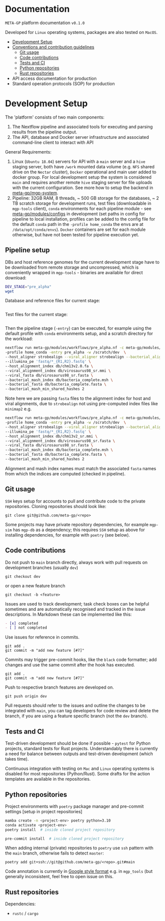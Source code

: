 # Documentation

`META-GP` platform documentation `v0.1.0`

Developed for `Linux` operating systems, packages are also tested on `MacOS`.

- [Development Setup](#development-setup)
- [Conventions and contribution guidelines](#source-code)
  - [Git usage](#git)
  - [Code contributions](#code-contributions)
  - [Tests and CI](#tests-and-ci)
  - [Python repositories](#python-repositories)
  - [Rust repositories](#rust-repositories)
- API access documentation for production
- Standard operation protocols (SOP) for production

# Development Setup

The 'platform' consists of two main components:

1. The Nextflow pipeline and associated tools for executing and parsing results from the pipeline output.
2. The API, database and Docker server infrastructure and associated command-line client to interact with API

General Requirements:

1. Linux (`Ubuntu 18.04`) servers for API with a `main` server and a `hive` staging server, both have `/work` mounted data volume (e.g. `NFS` shared drive on the `Nectar` cluster), `Docker` operational and main user added to docker group. For local development setup the system is considered `main` and requires another remote `hive` staging server for file uploads with the current configuration. See more how to setup the backend in [meta-gp/mgp-system](https://github.com/meta-gp/mgp-system).
2. Pipeline: 32GB RAM, 8 threads, ~ 500 GB storage for the databases, ~ 2 TB scratch storage for development runs, test files (downloadable in `mgp-tools` client), `conda` environments for each pipeline module - see [meta-gp/modules/configs](https://github.com/meta-gp/modules/blob/main/configs/core.config) in development (set paths in config for pipeline to local installation, profiles can be added to the config file for the default `conda` path in the `-profile home_conda` the envs are at `/data/opt/conda/envs`). `Docker` containers are set for each module otherwise, but have not been tested for pipeline execution yet.

## Pipeline setup

DBs and host reference genomes for the current development stage have to be downloaded from remote storage and uncompressed, which is conveniently wrapped in `mgp-tools` - binaries are available for direct download:

```bash
DEV_STAGE="pre_alpha"
wget 
```

Database and reference files for current stage:

```

```


Test files for the current stage:

```

```

Then the pipeline stage (`-entry`) can be executed, for example using the default profile with `conda` environments setup, and a scratch directory for the workload:

```bash
nextflow run meta-gp/modules/workflows/pre_alpha.nf -c meta-gp/modules/configs/core.config \
-profile home_conda -entry pre_alpha -w /scratch/dev  \
--host_aligner strobealign --viral_aligner strobealign --bacterial_aligner strobealign \
--illumina_pe 'fastq/*_{R1,R2}.fastq' \
--host_alignment_index db/chm13v2.0.fa \
--viral_alignment_index db/virosaurus98_sr.mmi \
--viral_fasta db/virosaurus98_sr.fasta \
--bacterial_mash_index db/bacteria_complete.msh \
--bacterial_fasta db/bacteria_complete.fasta \
--bacterial_mash_min_shared_hashes 2 
```

Note here we are passing `fasta` files to the alignment index for host and viral alignments, due to `strobealign` not using pre-computed index files like `minimap2` e.g.

```bash
nextflow run meta-gp/modules/workflows/pre_alpha.nf -c meta-gp/modules/configs/core.config \
-profile home_conda -entry pre_alpha -w /scratch/dev  \
--host_aligner strobealign --viral_aligner strobealign --bacterial_aligner strobealign \
--illumina_pe 'fastq/*_{R1,R2}.fastq' \
--host_alignment_index db/chm13v2_sr.mmi \
--viral_alignment_index db/virosaurus98_sr.fasta \
--viral_fasta db/virosaurus98_sr.fasta \
--bacterial_mash_index db/bacteria_complete.msh \
--bacterial_fasta db/bacteria_complete.fasta \
--bacterial_mash_min_shared_hashes 2 
```

Alignment and mash index names must match the associated `fasta` names from which the indices are computed (checked in pipeline).

## Git usage

`SSH` keys setup for accounts to pull and contribute code to the private repositories. Cloning repositories should look like:

```
git clone git@github.com/meta-gp/<repo>
```

Some projects may have private repository dependencies, for example `mgp-sim` has `mgp-db` as a dependency; this requires `SSH` setup as above for installing dependencies, for example with `poetry` (see below).


## Code contributions

Do not push to `main` branch directly, always work with pull requests on development branches (usually `dev`)

```
git checkout dev
```

or open a new feature branch

```
git checkout -b <feature>
```

Issues are used to track development; task check boxes can be helpful sometimes and are automatically recognised and tracked in the issue descriptions. In Markdown these can be implemented like this:

```markdown
- [x] completed
- [ ] not completed
```


Use issues for reference in commits.

```
git add .
git commit -m "add new feature [#7]"
```

Commits may trigger pre-commit hooks, like the `black` code formatter; add changes and use the same commit after the hook has executed.

```
git add .
git commit -m "add new feature [#7]"
```

Push to respective branch features are developed on.

```
git push origin dev
```

Pull requests should refer to the issues and outline the changes to be integrated with `main`, you can tag developers for code review and delete the branch, if you are using a feature specific branch (not the `dev` branch).

## Tests and CI

Test-driven development should be done if possible - `pytest` for Python projects, standard tests for Rust projects. Understandably there is currently a need for balance between outputs and test-driven development (which takes time).

Continuous integration with testing on `Mac` and `Linux` operating systems is disabled for most repositories (Python/Rust). Some drafts for the action templates are available in the repositories.

## Python repositories

Project environments with `poetry` package manager and pre-commit settings [setup in project repositories]

```bash
mamba create -n <project-env> poetry python=3.10
conda activate <project-env>
poetry install  # inside cloned project repository

pre-commit install  # inside cloned project repository
```

When adding internal (private) repositories to `poetry` use `ssh` pattern with the `main` branch, otherwise fails to detect `master`:

```
poetry add git+ssh://git@github.com/meta-gp/<repo>.git#main
```

Code annotation is currently in [Google style format](https://google.github.io/styleguide/pyguide.html) e.g. in `mgp_tools` (but generally inconsistent, feel free to open issue on this.

## Rust repositories

Dependencies:

* `rustc` / `cargo`

